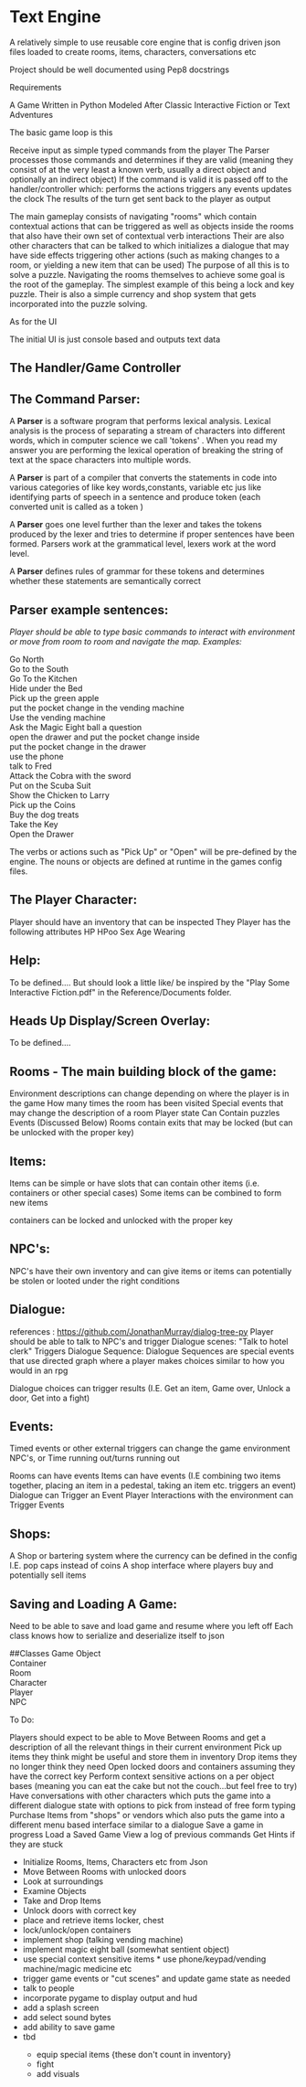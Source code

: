 # Text Engine
A relatively simple to use reusable core engine 
that is config driven json files loaded to create rooms, items, characters, conversations etc

Project should be well documented using Pep8 docstrings

Requirements

A Game Written in Python Modeled After Classic Interactive Fiction or Text Adventures

The basic game loop is this

Receive input as simple typed commands from the player
The Parser processes those commands and determines if they are valid  (meaning they consist of at the very least a known verb, usually a direct object and optionally an indirect object)
If the command is valid it is passed off to the handler/controller which:
	performs the actions
	triggers any events
	updates the clock
The results of the turn get sent back to the player as output

The main gameplay consists of navigating "rooms" which contain contextual actions that can be triggered as well as objects inside the rooms that also have their own set of contextual verb interactions
Their are also other characters that can be talked to which initializes a dialogue that may have side effects triggering other actions (such as making changes to a room, or yielding a new item that can be used)
The purpose of all this is to solve a puzzle. Navigating the rooms themselves to achieve some goal is the root of the gameplay. The simplest example of this being a lock and key puzzle. 
Their is also a simple currency and shop system that gets incorporated into the puzzle solving.




As for the UI

The initial UI is just console based and outputs text data


The Handler/Game Controller
---------------------------

The Command Parser:
------------------


<p>A <b>Parser</b> is a software program that performs lexical analysis.  Lexical analysis is the process of separating a stream 
of characters into different words, which in computer science we call 'tokens' . When you read my answer you are 
performing the lexical operation of breaking the string of text at the space characters into multiple words.
</p>

<p>A <b>Parser</b> is part of a compiler that converts the statements in code into various categories of like key words,constants,
variable etc jus like identifying parts of speech in a sentence and produce token (each converted unit is called as a token )
</p>


<p>
A <b>Parser</b> goes one level further than the lexer and takes the tokens produced by the lexer and tries to determine if 
proper sentences have been formed.  Parsers work at the grammatical level, lexers work at the word level.
</p>

<p>A <b>Parser</b> defines rules of grammar for these tokens and determines whether these statements are semantically correct</p>

Parser example sentences:
------------------------
<p><i>Player should be able to type basic commands to interact with environment or move from room to room and 
navigate the map. Examples:</i></p>

Go North  
Go to the South  
Go To the Kitchen  
Hide under the Bed  
Pick up the green apple  
put the pocket change in the vending machine  
Use the vending machine  
Ask the Magic Eight ball a question  
open the drawer and put the pocket change inside  
put the pocket change in the drawer  
use the phone  
talk to Fred  
Attack the Cobra with the sword  
Put on the Scuba Suit  
Show the Chicken to Larry  
Pick up the Coins  
Buy the dog treats  
Take the Key  
Open the Drawer  

<p>The verbs or actions such as "Pick Up" or "Open" will be pre-defined by the engine.
The nouns or objects are defined at runtime in the games config files.
</p>


The Player Character:
----------
Player should have an inventory that can be inspected
They Player has the following attributes
HP
HPoo
Sex
Age
Wearing


Help:
--------------
To be defined....  But should look a little like/ be inspired by the "Play Some Interactive Fiction.pdf" in the
Reference/Documents folder.

Heads Up Display/Screen Overlay:
--------------------------------
To be defined....



Rooms - The main building block of the game:
-------------------------------------------

Environment descriptions can change depending on where the player is in the game
How many times the room has been visited
Special events that may change the description of a room
Player state
Can Contain puzzles
Events (Discussed Below)
Rooms contain exits that may be locked (but can be unlocked with the proper key)

Items:
-------------------
Items can be simple or have slots that can contain other items (i.e. containers or other special cases)
Some items can be combined to form new items

containers can be locked and unlocked with the proper key

NPC's:
------------------
NPC's have their own inventory and can give items or items can potentially be stolen or looted under the right conditions


Dialogue:
--------------------

references : https://github.com/JonathanMurray/dialog-tree-py
Player should be able to talk to NPC's and trigger Dialogue scenes:
"Talk to hotel clerk" 
Triggers Dialogue Sequence:
Dialogue Sequences are special events that use directed graph where a player makes choices
similar to how you would in an rpg

Dialogue choices can trigger results (I.E. Get an item, Game over, Unlock a door, Get into a fight)

Events:
------------
Timed events or other external triggers can change the game environment 
NPC's, or Time running out/turns running out

Rooms can have events
Items can have events (I.E combining two items together, placing an item in a pedestal, taking an item etc. triggers an event)
Dialogue can Trigger an Event
Player Interactions with the environment can Trigger Events


Shops:
-------------
A Shop or bartering system where the currency can be defined in the config
I.E. pop caps instead of coins 
A shop interface where players buy and potentially sell items


Saving and Loading A Game:
--------------------------
Need to be able to save and load game and resume where you left off
Each class knows how to serialize and deserialize itself to json




##Classes
Game Object  
Container  
Room  
Character  
Player  
NPC  



To Do:  

Players should expect to be able to 
Move Between Rooms and get a description of all the relevant things in their current environment
Pick up items they think might be useful and store them in inventory
Drop items they no longer think they need 
Open locked doors and containers assuming they have the correct key
Perform context sensitive actions on a per object bases (meaning you can eat the cake but not the couch...but feel free to try)
Have conversations with other characters which puts the game into a different dialogue state with options to pick from instead of free form typing
Purchase Items from "shops" or vendors which also puts the game into a different menu based interface similar to a dialogue
Save a game in progress
Load a Saved Game
View a log of previous commands
Get Hints if they are stuck

<ul>
<li>Initialize Rooms, Items, Characters etc from Json</li>
<li>Move Between Rooms with unlocked doors</li> 
<li>Look at surroundings</li> 
<li>Examine Objects</li> 
<li>Take and Drop Items</li> 
<li>Unlock doors with correct key</li> 
<li>place and retrieve items locker, chest</li> 
<li>lock/unlock/open containers</li>
<li>implement shop (talking vending machine)</li>
<li>implement magic eight ball (somewhat sentient object)</li>
<li>use special context sensitive items * use phone/keypad/vending machine/magic medicine etc</li>
<li>trigger game events or "cut scenes" and update game state as needed</li>
<li>talk to people</li>
<li>incorporate pygame to display output and hud</li>
<li>add a splash screen</li>
<li>add select sound bytes</li>
<li>add ability to save game</li>
<li>tbd</li>
  <ul>
   <li>equip special items {these don't count in inventory}</li>
   <li>fight</li>
   <li>add visuals</li>
  </ul>
</ul>
     
